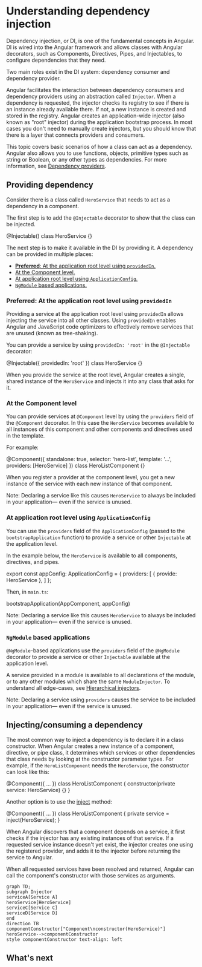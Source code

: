 # Understanding dependency injection

Dependency injection, or DI, is one of the fundamental concepts in Angular. DI is wired into the Angular framework and allows classes with Angular decorators, such as Components, Directives, Pipes, and Injectables, to configure dependencies that they need.

Two main roles exist in the DI system: dependency consumer and dependency provider.

Angular facilitates the interaction between dependency consumers and dependency providers using an abstraction called `Injector`. When a dependency is requested, the injector checks its registry to see if there is an instance already available there. If not, a new instance is created and stored in the registry. Angular creates an application-wide injector (also known as "root" injector) during the application bootstrap process. In most cases you don't need to manually create injectors, but you should know that there is a layer that connects providers and consumers.

This topic covers basic scenarios of how a class can act as a dependency. Angular also allows you to use functions, objects, primitive types such as string or Boolean, or any other types as dependencies. For more information, see [Dependency providers](guide/di/dependency-injection-providers).

## Providing dependency

Consider there is a class called `HeroService` that needs to act as a dependency in a component.

The first step is to add the `@Injectable` decorator to show that the class can be injected.

<docs-code language="typescript" highlight="[1]">
@Injectable()
class HeroService {}
</docs-code>

The next step is to make it available in the DI by providing it.
A dependency can be provided in multiple places:

* [**Preferred**: At the application root level using `providedIn`.](#preferred-at-the-application-root-level-using-providedin)
* [At the Component level.](#at-the-component-level)
* [At application root level using `ApplicationConfig`.](#at-application-root-level-using-applicationconfig)
* [`NgModule` based applications.](#ngmodule-based-applications)

### **Preferred**: At the application root level using `providedIn`

Providing a service at the application root level using `providedIn` allows injecting the service into all other classes.
Using `providedIn` enables Angular and JavaScript code optimizers to effectively remove services that are unused (known as tree-shaking).

You can provide a service by using `providedIn: 'root'` in the `@Injectable` decorator:

<docs-code language="typescript" highlight="[2]">
@Injectable({
  providedIn: 'root'
})
class HeroService {}
</docs-code>

When you provide the service at the root level, Angular creates a single, shared instance of the `HeroService` and injects it into any class that asks for it.

### At the Component level

You can provide services at `@Component` level by using the `providers` field of the `@Component` decorator.
In this case the `HeroService` becomes available to all instances of this component and other components and directives used in the template.

For example:

<docs-code language="typescript" highlight="[5]">
@Component({
  standalone: true,
  selector: 'hero-list',
  template: '...',
  providers: [HeroService]
})
class HeroListComponent {}
</docs-code>

When you register a provider at the component level, you get a new instance of the service with each new instance of that component.

Note: Declaring a service like this causes `HeroService` to always be included in your application— even if the service is unused.

### At application root level using `ApplicationConfig`

You can use the `providers` field of the `ApplicationConfig` (passed to the `bootstrapApplication` function) to provide a service or other `Injectable` at the application level.

In the example below, the `HeroService` is available to all components, directives, and pipes.

<docs-code language="typescript" highlight="[3]">
export const appConfig: ApplicationConfig = {
    providers: [
      { provide: HeroService },
    ]
};
</docs-code>

Then, in `main.ts`:

<docs-code language="typescript">
bootstrapApplication(AppComponent, appConfig)
</docs-code>

Note: Declaring a service like this causes `HeroService` to always be included in your application— even if the service is unused.

### `NgModule` based applications

`@NgModule`-based applications use the `providers` field of the `@NgModule` decorator to provide a service or other `Injectable` available at the application level.

A service provided in a module is available to all declarations of the module, or to any other modules which share the same `ModuleInjector`.
To understand all edge-cases, see [Hierarchical injectors](guide/di/hierarchical-dependency-injection).

Note: Declaring a service using `providers` causes the service to be included in your application— even if the service is unused.

## Injecting/consuming a dependency

The most common way to inject a dependency is to declare it in a class constructor. When Angular creates a new instance of a component, directive, or pipe class, it determines which services or other dependencies that class needs by looking at the constructor parameter types. For example, if the `HeroListComponent` needs the `HeroService`, the constructor can look like this:

<docs-code language="typescript" highlight="[3]">
@Component({ … })
class HeroListComponent {
  constructor(private service: HeroService) {}
}
</docs-code>

Another option is to use the [inject](api/core/inject) method:

<docs-code language="typescript" highlight="[3]">
@Component({ … })
class HeroListComponent {
  private service = inject(HeroService);
}
</docs-code>

When Angular discovers that a component depends on a service, it first checks if the injector has any existing instances of that service. If a requested service instance doesn't yet exist, the injector creates one using the registered provider, and adds it to the injector before returning the service to Angular.

When all requested services have been resolved and returned, Angular can call the component's constructor with those services as arguments.

```mermaid
graph TD;
subgraph Injector
serviceA[Service A]
heroService[HeroService]
serviceC[Service C]
serviceD[Service D]
end
direction TB
componentConstructor["Component\nconstructor(HeroService)"]
heroService-->componentConstructor
style componentConstructor text-align: left
```

## What's next

<docs-pill-row>
  <docs-pill href="/guide/di/creating-injectable-service" title="Creating and injecting services"/>
</docs-pill-row>

